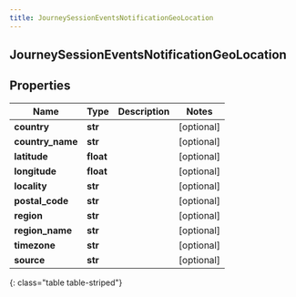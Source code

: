 ```yaml
---
title: JourneySessionEventsNotificationGeoLocation
---
```

## JourneySessionEventsNotificationGeoLocation

## Properties

|Name | Type | Description | Notes|
|------------ | ------------- | ------------- | -------------|
| **country** | **str** |  | [optional] |
| **country_name** | **str** |  | [optional] |
| **latitude** | **float** |  | [optional] |
| **longitude** | **float** |  | [optional] |
| **locality** | **str** |  | [optional] |
| **postal_code** | **str** |  | [optional] |
| **region** | **str** |  | [optional] |
| **region_name** | **str** |  | [optional] |
| **timezone** | **str** |  | [optional] |
| **source** | **str** |  | [optional] |
{: class="table table-striped"}


